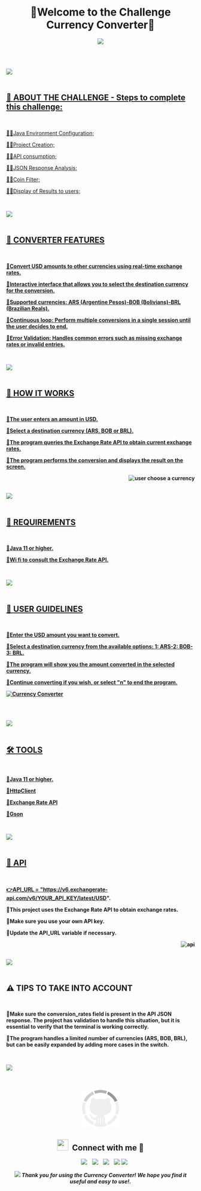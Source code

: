 ## <h1 align="center">💱<strong>Welcome to the Challenge Currency Converter</strong>💱</h1>
<p align="center">
  <a href="https://github.com/DenverCoder1/readme-typing-svg"><img src="https://readme-typing-svg.herokuapp.com?font=Philosopher&color=cyan&size=25&center=true&vCenter=true&width=600&height=100&lines=THE+MAN+WHICH+MOVES+A+MOUNTAIN,;STARTS+LOADING+SMALL+STONES.">
</p>
<br>
<!--About the challenge -->
<br>

    
<img src="https://user-images.githubusercontent.com/73097560/115834477-dbab4500-a447-11eb-908a-139a6edaec5c.gif"><br><br>
## 🏦 <b> ABOUT THE CHALLENGE - Steps to complete this challenge:</b>
<br> 

👷‍♂️Java Environment Configuration;

👷‍♂️Project Creation;

👷‍♂️API consumption;

👷‍♂️JSON Response Analysis;

👷‍♂️Coin Filter;

👷‍♂️Display of Results to users;
<br>
<!--CONVERTER FEATURES-->
<br>

<img src="https://user-images.githubusercontent.com/73097560/115834477-dbab4500-a447-11eb-908a-139a6edaec5c.gif"><br><br>
## 🌟 <b>CONVERTER FEATURES<b>
<br>

:small_orange_diamond:Convert USD amounts to other currencies using real-time exchange rates.

:small_orange_diamond:Interactive interface that allows you to select the destination currency for the conversion.

:small_orange_diamond:Supported currencies: ARS (Argentine Pesos)-BOB (Bolivians)-BRL (Brazilian Reals).

:small_orange_diamond:Continuous loop: Perform multiple conversions in a single session until the user decides to end.

:small_orange_diamond:Error Validation: Handles common errors such as missing exchange rates or invalid entries.
<br>
<!--How it works-->
<br>


<img src="https://user-images.githubusercontent.com/73097560/115834477-dbab4500-a447-11eb-908a-139a6edaec5c.gif"><br><br>
##  🚀 <b>HOW IT WORKS<b>
<br>

:small_orange_diamond:The user enters an amount in USD.

:small_orange_diamond:Select a destination currency (ARS, BOB or BRL).

:small_orange_diamond:The program queries the Exchange Rate API to obtain current exchange rates.

:small_orange_diamond:The program performs the conversion and displays the result on the screen.

<img align="right" alt=" user choose a currency"  src="https://github.com/user-attachments/assets/8748d9f4-bfc7-4491-a764-0a7bf286d0c9">
<br>
<!--Requirements-->
<br>


<img src="https://user-images.githubusercontent.com/73097560/115834477-dbab4500-a447-11eb-908a-139a6edaec5c.gif"><br><br>
##  🔧 <b>REQUIREMENTS<b>
<br>

:small_orange_diamond:Java 11 or higher.

:small_orange_diamond:Wi fi to consult the Exchange Rate API.
<br>
<!--Guidelines-->
<br>


<img src="https://user-images.githubusercontent.com/73097560/115834477-dbab4500-a447-11eb-908a-139a6edaec5c.gif"><br><br>
## 📝 <b>USER GUIDELINES<b>
<br>

:small_orange_diamond:Enter the USD amount you want to convert.

:small_orange_diamond:Select a destination currency from the available options: 1: ARS-2: BOB-3: BRL.

:small_orange_diamond:The program will show you the amount converted in the selected currency.

:small_orange_diamond:Continue converting if you wish, or select "n" to end the program.

![Currency Converter](https://github.com/user-attachments/assets/8a48845c-87fd-4230-abf3-fec07803fc9b)

<br>
<!-Tools-->
<br>


<img src="https://user-images.githubusercontent.com/73097560/115834477-dbab4500-a447-11eb-908a-139a6edaec5c.gif"><br><br>
## 🛠️  <b>TOOLS<b>
<br>

:small_orange_diamond:Java 11 or higher.

:small_orange_diamond:HttpClient

:small_orange_diamond:Exchange Rate API

:small_orange_diamond:Gson
<br>
<!--API-->
<br>


<img src="https://user-images.githubusercontent.com/73097560/115834477-dbab4500-a447-11eb-908a-139a6edaec5c.gif"><br><br>
## 📡 <b>API<b>
<br>

👉API_URL = "https://v6.exchangerate-api.com/v6/YOUR_API_KEY/latest/USD".


:small_orange_diamond:This project uses the Exchange Rate API to obtain exchange rates.

:small_orange_diamond:Make sure you use your own API key.

:small_orange_diamond:Update the API_URL variable if necessary.

<img align="right" alt="api" height="150px" src="https://github.com/user-attachments/assets/209633cb-fe83-4c6f-97be-5874b1a15486">
<br>
<!--Tips-->
<br>


<img src="https://user-images.githubusercontent.com/73097560/115834477-dbab4500-a447-11eb-908a-139a6edaec5c.gif"><br><br>
## ⚠️ <b>TIPS TO TAKE INTO ACCOUNT<b>
<br>

:small_orange_diamond:Make sure the conversion_rates field is present in the API JSON response. The project has validation to handle this situation, but it is essential to verify that the terminal is working correctly.

:small_orange_diamond:The program handles a limited number of currencies (ARS, BOB, BRL), but can be easily expanded by adding more cases in the switch.
<br>
<!--Contact-->
<br>


<img src="https://user-images.githubusercontent.com/73097560/115834477-dbab4500-a447-11eb-908a-139a6edaec5c.gif"><br><br>
<br>
<div align=center>
       <a href="https://github.com/Elnenedelguion" target="_blank" rel="noreferrer">
       <img src="https://raw.githubusercontent.com/AhmedFathyDev/AhmedFathyDev/main/GitHub.gif" alt="GitHub Octocat Logo" height="100">
       </a>
</div>
<h2 align="center" > <img src="https://media.giphy.com/media/iY8CRBdQXODJSCERIr/giphy.gif" width="30" height="30" style="margin-right: 10px;">Connect with me 🤝</h2>

<p align="center">

 <div align="center"  class="icons-social" style="margin-left: 10px;">
        <a style="margin-left: 10px;"  target="_blank" href="https://www.linkedin.com/in/eduardo-iuorio">
			<img src="https://img.icons8.com/doodle/40/000000/linkedin--v2.png"></a>
        <a style="margin-left: 10px;" target="_blank" href="https://github.com/Elnenedelguion">
		         <img src="https://img.icons8.com/doodle/40/000000/github--v1.png"></a>
        <a style="margin-left: 10px;" target="_blank" href="https://x.com/elnenedelguion?t=omx0XwDjHHg_i_F6S3y7oQ&s=08">
	                 <img src="https://img.icons8.com/doodle/1x/twitter-squared--v2.png" ></a>
	<a style="margin-left: 10px;"  target="_blank" href="https://discord.com/channels/elnenedelguion"><img src="https://github.com/user-attachments/assets/f1e69b21-c36c-4f2e-bb49-28b30a5d2e8a"></a>
        <a href="https://medium.com/@eduiuorio" target="blank"><img src="https://github.com/user-attachments/assets/8279637f-b7c3-482d-8129-a5fbbfe156c7"></a>  
</div>
</p>

<div align="center"><img src="https://media.giphy.com/media/LnQjpWaON8nhr21vNW/giphy.gif" width="60"><em><b> Thank you for using the Currency Converter! We hope you find it useful and easy to use!.</em></div> 
